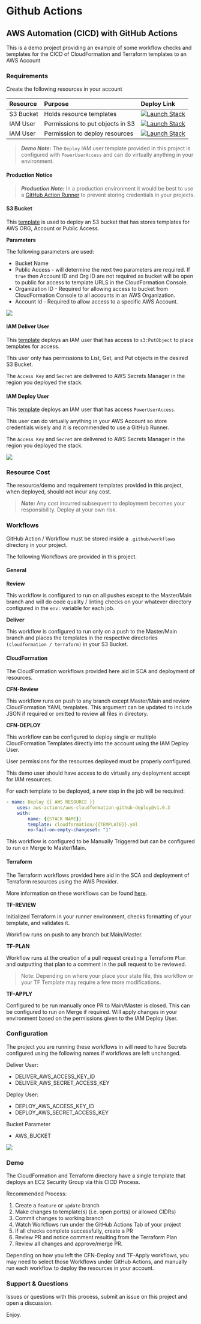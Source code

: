 # Github Actions

## AWS Automation \(CICD\) with GitHub Actions

This is a demo project providing an example of some workflow checks and templates for the CICD of CloudFormation and Terraform templates to an AWS Account

### Requirements

Create the following resources in your account

| Resource | Purpose | Deploy Link |
| :--- | :--- | :--- |
| S3 Bucket | Holds resource templates | [![Launch Stack](https://s3.amazonaws.com/cloudformation-examples/cloudformation-launch-stack.png)](https://us-west-2.console.aws.amazon.com/cloudformation/home?region=us-west-2#/stacks/quickcreate?stackName=bucket-github-cicd&templateURL=https://s3.amazonaws.com/aws-support.tactfulcloud.com/cicd/bucket-github-templates.yml) |
| IAM User | Permissions to put objects in S3 | [![Launch Stack](https://s3.amazonaws.com/cloudformation-examples/cloudformation-launch-stack.png)](https://us-west-2.console.aws.amazon.com/cloudformation/home?region=us-west-2#/stacks/quickcreate?stackName=bucket-github-cicd&templateURL=https://s3.amazonaws.com/aws-support.tactfulcloud.com/cicd/user-github-deliver.yml) |
| IAM User | Permission to deploy resources | [![Launch Stack](https://s3.amazonaws.com/cloudformation-examples/cloudformation-launch-stack.png)](https://us-west-2.console.aws.amazon.com/cloudformation/home?region=us-west-2#/stacks/quickcreate?stackName=bucket-github-cicd&templateURL=https://s3.amazonaws.com/aws-support.tactfulcloud.com/cicd/user-github-deploy.yml) |

> _**Demo Note:**_ The `Deploy` IAM user template provided in this project is configured with `PowerUserAccess` and can do virtually anything in your environment.

#### Production Notice

> _**Production Note:**_ In a production environment it would be best to use a [GitHub Action Runner](https://github.com/actions/runner) to prevent storing credentials in your projects.

#### S3 Bucket

This [template](requirements/bucket-github-templates.yml) is used to deploy an S3 bucket that has stores templates for AWS ORG, Account or Public Access.

**Parameters**

The following parameters are used:

* Bucket Name
* Public Access - will determine the next two parameters are required. If `true` then Account ID and Org ID are not required as bucket will be open to public for access to template URLS in the CloudFormation Console.
* Organization ID - Required for allowing access to bucket from CloudFormation Console to all accounts in an AWS Organization.
* Account Id - Required to allow access to a specific AWS Account.

![](../.gitbook/assets/bucket-stack-params.png)

#### IAM Deliver User

This [template](requirements/user-github-deliver.yml) deploys an IAM user that has access to `s3:PutObject` to place templates for access.

This user only has permissions to List, Get, and Put objects in the desired S3 Bucket.

The `Access Key` and `Secret` are delivered to AWS Secrets Manager in the region you deployed the stack.

#### IAM Deploy User

This [template](requirements/user-github-deploy.yml) deploys an IAM user that has access `PowerUserAccess`.

This user can do virtually anything in your AWS Account so store credentials wisely and it is recommended to use a GitHub Runner.

The `Access Key` and `Secret` are delivered to AWS Secrets Manager in the region you deployed the stack.

![](../.gitbook/assets/github-user.png)

### Resource Cost

The resource/demo and requirement templates provided in this project, when deployed, should not incur any cost.

> _**Note:**_ Any cost incurred subsequent to deployment becomes your responsibility. Deploy at your own risk.

### Workflows

GitHub Action / Workflow must be stored inside a `.github/workflows` directory in your project.

The following Workflows are provided in this project.

#### General

**Review**

This workflow is configured to run on all pushes except to the Master/Main branch and will do code quality / linting checks on your whatever directory configured in the `env:` variable for each job.

**Deliver**

This workflow is configured to run only on a push to the Master/Main branch and places the templates in the respective directories `(cloudformation / terraform)` in your S3 Bucket.

#### CloudFormation

The CloudFormation workflows provided here aid in SCA and deployment of resources.

**CFN-Review**

This workflow runs on push to any branch except Master/Main and review CloudFormation YAML templates. This argument can be updated to include JSON if required or omitted to review all files in directory.

**CFN-DEPLOY**

This workflow can be configured to deploy single or multiple CloudFormation Templates directly into the account using the IAM Deploy User.

User permissions for the resources deployed must be properly configured.

This demo user should have access to do virtually any deployment accept for IAM resources.

For each template to be deployed, a new step in the job will be required:

```yaml
- name: Deploy {{ AWS RESOURCE }}
    uses: aws-actions/aws-cloudformation-github-deploy@v1.0.3
    with:
        name: {{STACK NAME}}
        template: cloudformation/{{TEMPLATE}}.yml
        no-fail-on-empty-changeset: "1"
```

This workflow is configured to be Manually Triggered but can be configured to run on Merge to Master/Main.

#### Terraform

The Terraform workflows provided here aid in the SCA and deployment of Terraform resources using the AWS Provider.

More information on these workflows can be found [here](https://github.com/marketplace/actions/hashicorp-setup-terraform).

**TF-REVIEW**

Initialized Terraform in your runner environment, checks formatting of your template, and validates it.

Workflow runs on push to any branch but Main/Master.

**TF-PLAN**

Workflow runs at the creation of a pull request creating a Terraform `Plan` and outputting that plan to a comment in the pull request to be reviewed.

> Note: Depending on where your place your state file, this workflow or your TF Template may require a few more modifications.

**TF-APPLY**

Configured to be run manually once PR to Main/Master is closed. This can be configured to run on Merge if required. Will apply changes in your environment based on the permissions given to the IAM Deploy User.

### Configuration

The project you are running these workflows in will need to have Secrets configured using the following names if workflows are left unchanged.

Deliver User:

* DELIVER\_AWS\_ACCESS\_KEY\_ID
* DELIVER\_AWS\_SECRET\_ACCESS\_KEY

Deploy User:

* DEPLOY\_AWS\_ACCESS\_KEY\_ID
* DEPLOY\_AWS\_SECRET\_ACCESS\_KEY

Bucket Parameter

* AWS\_BUCKET

![](../.gitbook/assets/github-secrets.png)

### Demo

The CloudFormation and Terraform directory have a single template that deploys an EC2 Security Group via this CICD Process.

Recommended Process:

1. Create a `feature` or `update` branch
2. Make changes to template\(s\) \(i.e. open port\(s\) or allowed CIDRs\)
3. Commit changes to working branch
4. Watch Workflows run under the GitHub Actions Tab of your project
5. If all checks complete successfully, create a PR
6. Review PR and notice comment resulting from the Terraform Plan
7. Review all changes and approve/merge PR.

Depending on how you left the CFN-Deploy and TF-Apply workflows, you may need to select those Workflows under GitHub Actions, and manually run each workflow to deploy the resources in your account.

### Support & Questions

Issues or questions with this process, submit an issue on this project and open a discussion.

Enjoy.

